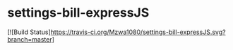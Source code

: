 # settings-bill-expressJS
[![Build Status]https://travis-ci.org/Mzwa1080/settings-bill-expressJS.svg?branch=master]
